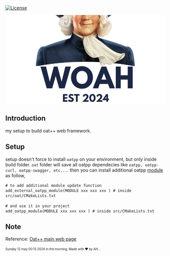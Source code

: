 [![License](https://img.shields.io/badge/License-MIT-blue)](#license)
<p align="center">
 <img src="./WOAH(1).png" alt="WOAH" />
</p>

## Introduction 

my setup to build oat++ web framework.

## Setup

setup doesn't force to install `oatpp` on your environment, but only inside build folder.
`oat` folder will save all oatpp dependecies like `oatpp, oatpp-curl, oatpp-swagger, etc...`.
then you can install additional oatpp [module](https://oatpp.io/docs/modules/oatpp/) as follow, 
```shell
# to add additional module update function
add_external_oatpp_module(MODULE xxx xxx xxx ) # inside src/oat/CMakeLists.txt

# and use it in your project
add_oatpp_module(MODULE xxx xxx xxx ) # inside src/CMakeLists.txt

```

## Note

Reference: [Oat++ main web page](https://oatpp.io/)

<sub><sup> Sunday 12 may 00:13 2024 in the morning, Made with ♥️ by AH...</sup></sub>

